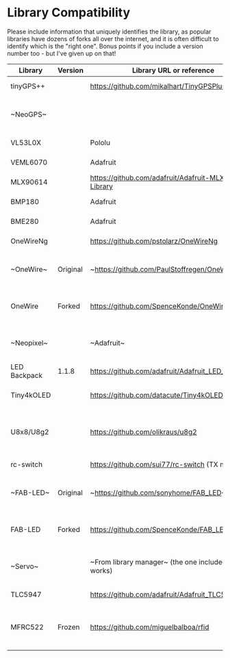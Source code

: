 # Library Compatibility
Please include information that uniquely identifies the library, as popular libraries have dozens of forks all over the internet, and it is often difficult to identify which is the "right one". Bonus points if you include a version number too - but I've given up on that!
<!-- markdownlint-disable-file MD034 -->
| Library      | Version | Library URL or reference                              | Status                               | Notes                                                     |
|--------------|---------|-------------------------------------------------------|--------------------------------------|-----------------------------------------------------------|
| tinyGPS++    |         | https://github.com/mikalhart/TinyGPSPlus              |                 Compiles and works   |                                                           |
| ~NeoGPS~     |         |                                                       |  Architecture warning, doesn't work  |                                                           |
| VL53L0X      |         | Pololu                                                |                 Compiles and works   |                                                           |
| VEML6070     |         | Adafruit                                              |                 Compiles and works   |                                                           |
| MLX90614     |         | https://github.com/adafruit/Adafruit-MLX90614-Library |                 Compiles and works   |                                                           |
| BMP180       |         | Adafruit                                              |                 Compiles and works   |                                                           |
| BME280       |         | Adafruit                                              |                 Compiles and works   |                                                           |
| OneWireNg    |         | https://github.com/pstolarz/OneWireNg                 |                 Compiles and works   |                                                           |
| ~OneWire~    | Original| ~https://github.com/PaulStoffregen/OneWire~           |                   Does not compile   | Not compatible with modern AVRs other than the ATmega4809 |
| OneWire      | Forked  | https://github.com/SpenceKonde/OneWire                | I added support for "megaavr", works | Tested PR submitted August 2020. No response from Paul.   |
| ~Neopixel~   |         | ~Adafruit~                                            |                   Does not compile   | Use included tinyNeoPixel - Same API, adapted for these   |
| LED Backpack |   1.1.8 | https://github.com/adafruit/Adafruit_LED_Backpack     |                 Compiles and works   |                                                           |
| Tiny4kOLED   |         | https://github.com/datacute/Tiny4kOLED                |                 Compiles and works   | SSD1306, not just for tiny - anything with Wire.h lib     |
| U8x8/U8g2    |         | https://github.com/olikraus/u8g2                      | U8x8 works. People disgree on U8g2   | The more memory-intensive U8g2 may work on only the largest-memory parts |
| rc-switch    |         | https://github.com/sui77/rc-switch  (TX mode)         |                 Compiles and works   | A surprise. I don't expect RX will work                   |
| ~FAB-LED~    | Original| ~https://github.com/sonyhome/FAB_LED~                 |        Architecture is unsupported   | FAB-LED is a WS2812 w/out buffer library; impressive      |
| FAB-LED      | Forked  | https://github.com/SpenceKonde/FAB_LED                | I added support for "megaavr", works | No response to my PR to get my fix into his version :-/   |
| ~Servo~      |         | ~From library manager~ (the one included w/core works)|                      Compile error   | Use Servo_megaTinyCore if installed Servo via lib. mgr.   |
| TLC5947      |         | https://github.com/adafruit/Adafruit_TLC5947          |                 Compiles and works   |                                                           |
| MFRC522      | Frozen  | https://github.com/miguelbalboa/rfid                  |                 Compiles and works   | Long ago had issue relating to F(). This is the F()ing library that forced the return of the macro! |
